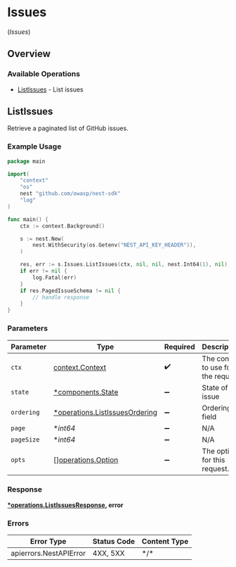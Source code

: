 # Issues
(*Issues*)

## Overview

### Available Operations

* [ListIssues](#listissues) - List issues

## ListIssues

Retrieve a paginated list of GitHub issues.

### Example Usage

<!-- UsageSnippet language="go" operationID="list_issues" method="get" path="/api/v0/issues/" -->
```go
package main

import(
	"context"
	"os"
	nest "github.com/owasp/nest-sdk"
	"log"
)

func main() {
    ctx := context.Background()

    s := nest.New(
        nest.WithSecurity(os.Getenv("NEST_API_KEY_HEADER")),
    )

    res, err := s.Issues.ListIssues(ctx, nil, nil, nest.Int64(1), nil)
    if err != nil {
        log.Fatal(err)
    }
    if res.PagedIssueSchema != nil {
        // handle response
    }
}
```

### Parameters

| Parameter                                                                       | Type                                                                            | Required                                                                        | Description                                                                     |
| ------------------------------------------------------------------------------- | ------------------------------------------------------------------------------- | ------------------------------------------------------------------------------- | ------------------------------------------------------------------------------- |
| `ctx`                                                                           | [context.Context](https://pkg.go.dev/context#Context)                           | :heavy_check_mark:                                                              | The context to use for the request.                                             |
| `state`                                                                         | [*components.State](../../models/components/state.md)                           | :heavy_minus_sign:                                                              | State of the issue                                                              |
| `ordering`                                                                      | [*operations.ListIssuesOrdering](../../models/operations/listissuesordering.md) | :heavy_minus_sign:                                                              | Ordering field                                                                  |
| `page`                                                                          | **int64*                                                                        | :heavy_minus_sign:                                                              | N/A                                                                             |
| `pageSize`                                                                      | **int64*                                                                        | :heavy_minus_sign:                                                              | N/A                                                                             |
| `opts`                                                                          | [][operations.Option](../../models/operations/option.md)                        | :heavy_minus_sign:                                                              | The options for this request.                                                   |

### Response

**[*operations.ListIssuesResponse](../../models/operations/listissuesresponse.md), error**

### Errors

| Error Type             | Status Code            | Content Type           |
| ---------------------- | ---------------------- | ---------------------- |
| apierrors.NestAPIError | 4XX, 5XX               | \*/\*                  |